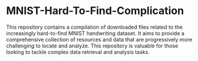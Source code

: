 # MNIST-Hard-To-Find-Complication
This repository contains a compilation of downloaded files related to the increasingly hard-to-find MNIST handwriting dataset. It aims to provide a comprehensive collection of resources and data that are progressively more challenging to locate and analyze. This repository is valuable for those looking to tackle complex data retrieval and analysis tasks.
